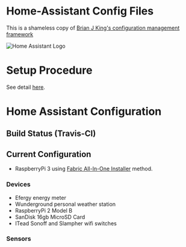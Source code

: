 # Home-Assistant Config Files

This is a shameless copy of [Brian J King's configuration management framework](https://github.com/brianjking/homeassistant-config)

![Home Assistant Logo](https://github.com/brianjking/hass-config/blob/master/images/hass.png "Home Assistant Logo")

# Setup Procedure

See detail [here](https://github.com/NelisW/myOpenHab/blob/master/docs/360%20home-assistant.md).

# Home Assistant Configuration

## Build Status (Travis-CI)


## Current Configuration

* RaspberryPi 3 using [Fabric All-In-One Installer](https://github.com/home-assistant/fabric-home-assistant) method.

### Devices

* Efergy energy meter
* Wunderground personal weather station
* RaspberryPi 2 Model B
* SanDisk 16gb MicroSD Card
* ITead Sonoff and Slampher wifi switches

### Sensors


